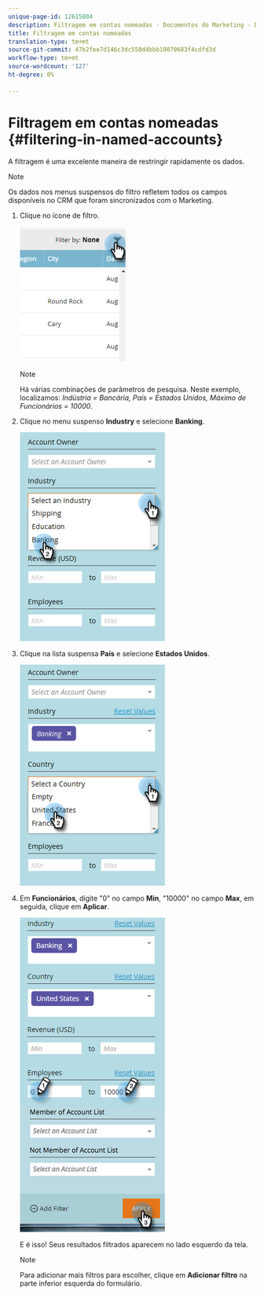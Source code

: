 ```yaml
---
unique-page-id: 12615804
description: Filtragem em contas nomeadas - Documentos do Marketing - Documentação do produto
title: Filtragem em contas nomeadas
translation-type: tm+mt
source-git-commit: 47b2fee7d146c3dc558d4bbb10070683f4cdfd3d
workflow-type: tm+mt
source-wordcount: '127'
ht-degree: 0%

---
```



# Filtragem em contas nomeadas {#filtering-in-named-accounts}

A filtragem é uma excelente maneira de restringir rapidamente os dados.

>[!NOTE]
>
>Os dados nos menus suspensos do filtro refletem todos os campos disponíveis no CRM que foram sincronizados com o Marketing.

1. Clique no ícone de filtro.

   ![](assets/filter-one.png)

   >[!NOTE]
   >
   >Há várias combinações de parâmetros de pesquisa. Neste exemplo, localizamos: *Indústria = Bancária, País = Estados Unidos, Máximo de Funcionários = 10000*.

1. Clique no menu suspenso **Industry** e selecione **Banking**.

   ![](assets/filter-2.png)

1. Clique na lista suspensa **País** e selecione **Estados Unidos**.

   ![](assets/filter-3.png)

1. Em **Funcionários**, digite &quot;0&quot; no campo **Min**, &quot;10000&quot; no campo **Max**, em seguida, clique em **Aplicar**.

   ![](assets/four-2.png)

   E é isso! Seus resultados filtrados aparecem no lado esquerdo da tela.

   >[!NOTE]
   >
   >Para adicionar mais filtros para escolher, clique em **Adicionar filtro** na parte inferior esquerda do formulário.

